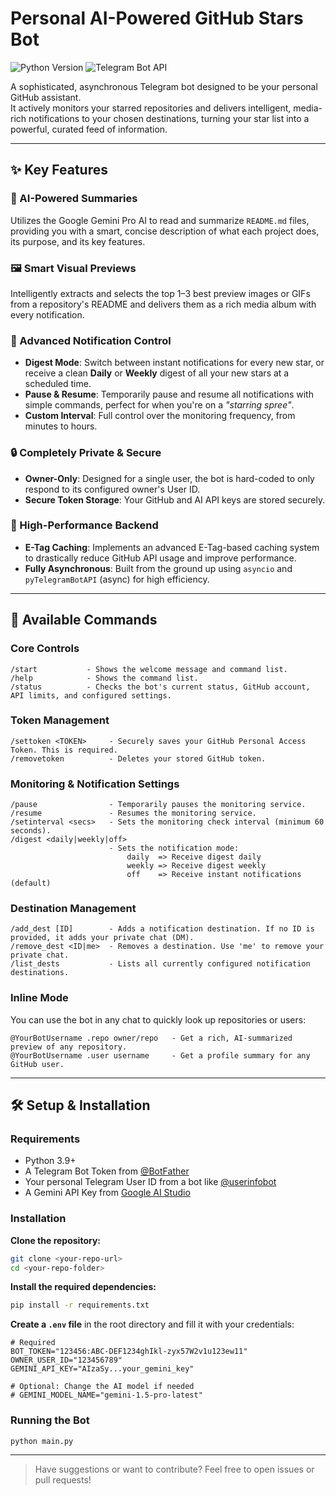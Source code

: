 # Personal AI-Powered GitHub Stars Bot

![Python Version](https://img.shields.io/badge/python-3.9+-blue.svg)
![Telegram Bot API](https://img.shields.io/badge/API-pyTelegramBotAPI-red.svg)


A sophisticated, asynchronous Telegram bot designed to be your personal GitHub assistant.  
It actively monitors your starred repositories and delivers intelligent, media-rich notifications to your chosen destinations, turning your star list into a powerful, curated feed of information.

---

## ✨ Key Features

### 🤖 AI-Powered Summaries

Utilizes the Google Gemini Pro AI to read and summarize `README.md` files, providing you with a smart, concise description of what each project does, its purpose, and its key features.

### 🖼️ Smart Visual Previews

Intelligently extracts and selects the top 1–3 best preview images or GIFs from a repository's README and delivers them as a rich media album with every notification.

### 🔔 Advanced Notification Control

- **Digest Mode**: Switch between instant notifications for every new star, or receive a clean **Daily** or **Weekly** digest of all your new stars at a scheduled time.
- **Pause & Resume**: Temporarily pause and resume all notifications with simple commands, perfect for when you're on a _"starring spree"_.
- **Custom Interval**: Full control over the monitoring frequency, from minutes to hours.

### 🔒 Completely Private & Secure

- **Owner-Only**: Designed for a single user, the bot is hard-coded to only respond to its configured owner's User ID.
- **Secure Token Storage**: Your GitHub and AI API keys are stored securely.

### 🚀 High-Performance Backend

- **E-Tag Caching**: Implements an advanced E-Tag-based caching system to drastically reduce GitHub API usage and improve performance.
- **Fully Asynchronous**: Built from the ground up using `asyncio` and `pyTelegramBotAPI` (async) for high efficiency.

---

## 🚀 Available Commands

### Core Controls

```text
/start           - Shows the welcome message and command list.
/help            - Shows the command list.
/status          - Checks the bot's current status, GitHub account, API limits, and configured settings.
```

### Token Management

```text
/settoken <TOKEN>     - Securely saves your GitHub Personal Access Token. This is required.
/removetoken          - Deletes your stored GitHub token.
```

### Monitoring & Notification Settings

```text
/pause                - Temporarily pauses the monitoring service.
/resume               - Resumes the monitoring service.
/setinterval <secs>   - Sets the monitoring check interval (minimum 60 seconds).
/digest <daily|weekly|off>
                      - Sets the notification mode:
                          daily  => Receive digest daily
                          weekly => Receive digest weekly
                          off    => Receive instant notifications (default)
```

### Destination Management

```text
/add_dest [ID]        - Adds a notification destination. If no ID is provided, it adds your private chat (DM).
/remove_dest <ID|me>  - Removes a destination. Use 'me' to remove your private chat.
/list_dests           - Lists all currently configured notification destinations.
```

### Inline Mode

You can use the bot in any chat to quickly look up repositories or users:

```text
@YourBotUsername .repo owner/repo   - Get a rich, AI-summarized preview of any repository.
@YourBotUsername .user username     - Get a profile summary for any GitHub user.
```

---

## 🛠️ Setup & Installation

### Requirements

- Python 3.9+
- A Telegram Bot Token from [@BotFather](https://t.me/BotFather)
- Your personal Telegram User ID from a bot like [@userinfobot](https://t.me/userinfobot)
- A Gemini API Key from [Google AI Studio](https://aistudio.google.com/app/apikey)

### Installation

**Clone the repository:**

```bash
git clone <your-repo-url>
cd <your-repo-folder>
```

**Install the required dependencies:**

```bash
pip install -r requirements.txt
```

**Create a `.env` file** in the root directory and fill it with your credentials:

```env
# Required
BOT_TOKEN="123456:ABC-DEF1234ghIkl-zyx57W2v1u123ew11"
OWNER_USER_ID="123456789"
GEMINI_API_KEY="AIzaSy...your_gemini_key"

# Optional: Change the AI model if needed
# GEMINI_MODEL_NAME="gemini-1.5-pro-latest"
```

### Running the Bot

```bash
python main.py
```

---

> Have suggestions or want to contribute? Feel free to open issues or pull requests!
